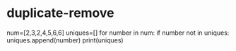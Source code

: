 # duplicate-remove
num=[2,3,2,4,5,6,6]
uniques=[]
for number in num:
    if number not in uniques:
        uniques.append(number)
print(uniques)
